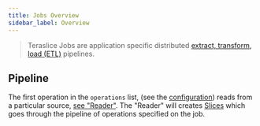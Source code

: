 ```yaml
---
title: Jobs Overview
sidebar_label: Overview
---
```


> Teraslice Jobs are application specific distributed [extract, transform, load (ETL)](https://en.wikipedia.org/wiki/Extract,_transform,_load) pipelines.

## Pipeline

The first operation in the `operations` list, (see the [configuration](./configuration.md)) reads from a particular source, [see "Reader"](./overview.md#Reader). The "Reader" will creates [Slices](../packages/job-components/api/interfaces/slice.md) which goes through the pipeline of operations specified on the job.
